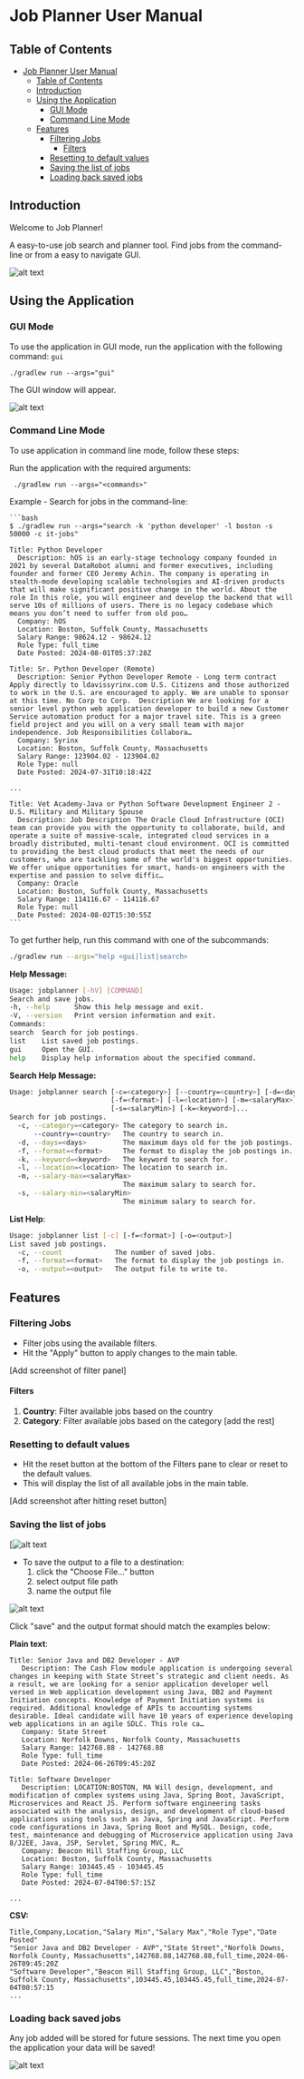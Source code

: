 # Job Planner User Manual

## Table of Contents
- [Job Planner User Manual](#job-planner-user-manual)
  - [Table of Contents](#table-of-contents)
  - [Introduction](#introduction)
  - [Using the Application](#using-the-application)
    - [GUI Mode](#gui-mode)
    - [Command Line Mode](#command-line-mode)
  - [Features](#features)
    - [Filtering Jobs](#filtering-jobs)
      - [Filters](#filters)
    - [Resetting to default values](#resetting-to-default-values)
    - [Saving the list of jobs](#saving-the-list-of-jobs)
    - [Loading back saved jobs](#loading-back-saved-jobs)

## Introduction

Welcome to Job Planner! 

A easy-to-use job search and planner tool. Find jobs from the command-line or from a easy to navigate GUI.

![alt text](<./images/main-screen-with-saved-list.png>)

## Using the Application

### GUI Mode

To use the application in GUI mode, run the application with the following command: `gui`

```
./gradlew run --args="gui"
```

The GUI window will appear.

![alt text](<./images/opening-screen.png>)

### Command Line Mode

To use application in command line mode, follow these steps:

Run the application with the required arguments:
   
   ```
    ./gradlew run --args="<commands>"
   ```

Example - Search for jobs in the command-line:
   
    ```bash
    $ ./gradlew run --args="search -k 'python developer' -l boston -s 50000 -c it-jobs"

    Title: Python Developer
      Description: hOS is an early-stage technology company founded in 2021 by several DataRobot alumni and former executives, including founder and former CEO Jeremy Achin. The company is operating in stealth-mode developing scalable technologies and AI-driven products that will make significant positive change in the world. About the role In this role, you will engineer and develop the backend that will serve 10s of millions of users. There is no legacy codebase which means you don’t need to suffer from old poo…
      Company: hOS
      Location: Boston, Suffolk County, Massachusetts
      Salary Range: 98624.12 - 98624.12
      Role Type: full_time
      Date Posted: 2024-08-01T05:37:28Z

    Title: Sr. Python Developer (Remote)
      Description: Senior Python Developer Remote - Long term contract Apply directly to ldavissyrinx.com U.S. Citizens and those authorized to work in the U.S. are encouraged to apply. We are unable to sponsor at this time. No Corp to Corp. ​ Description We are looking for a senior level python web application developer to build a new Customer Service automation product for a major travel site. This is a green field project and you will on a very small team with major independence. Job Responsibilities Collabora…
      Company: Syrinx
      Location: Boston, Suffolk County, Massachusetts
      Salary Range: 123904.02 - 123904.02
      Role Type: null
      Date Posted: 2024-07-31T10:18:42Z

    ...
    
    Title: Vet Academy-Java or Python Software Development Engineer 2 - U.S. Military and Military Spouse
      Description: Job Description The Oracle Cloud Infrastructure (OCI) team can provide you with the opportunity to collaborate, build, and operate a suite of massive-scale, integrated cloud services in a broadly distributed, multi-tenant cloud environment. OCI is committed to providing the best cloud products that meet the needs of our customers, who are tackling some of the world's biggest opportunities. We offer unique opportunities for smart, hands-on engineers with the expertise and passion to solve diffic…
      Company: Oracle
      Location: Boston, Suffolk County, Massachusetts
      Salary Range: 114116.67 - 114116.67
      Role Type: null
      Date Posted: 2024-08-02T15:30:55Z
    ```

To get further help, run this command with one of the subcommands:

```bash
./gradlew run --args="help <gui|list|search>
```

**Help Message:**

```bash
Usage: jobplanner [-hV] [COMMAND]
Search and save jobs.
-h, --help      Show this help message and exit.
-V, --version   Print version information and exit.
Commands:
search  Search for job postings.
list    List saved job postings.
gui     Open the GUI.
help    Display help information about the specified command.
```

**Search Help Message:**

```bash
Usage: jobplanner search [-c=<category>] [--country=<country>] [-d=<days>]
                         [-f=<format>] [-l=<location>] [-m=<salaryMax>]
                         [-s=<salaryMin>] [-k=<keyword>]...
Search for job postings.
  -c, --category=<category> The category to search in.
      --country=<country>   The country to search in.
  -d, --days=<days>         The maximum days old for the job postings.
  -f, --format=<format>     The format to display the job postings in.
  -k, --keyword=<keyword>   The keyword to search for.
  -l, --location=<location> The location to search in.
  -m, --salary-max=<salaryMax>
                            The maximum salary to search for.
  -s, --salary-min=<salaryMin>
                            The minimum salary to search for.
```

**List Help**:

```bash
Usage: jobplanner list [-c] [-f=<format>] [-o=<output>]
List saved job postings.
  -c, --count             The number of saved jobs.
  -f, --format=<format>   The format to display the job postings in.
  -o, --output=<output>   The output file to write to.
```

## Features

### Filtering Jobs

- Filter jobs using the available filters.
- Hit the "Apply" button to apply changes to the main table.

[Add screenshot of filter panel]

#### Filters

1. **Country**: Filter available jobs based on the country
2. **Category**: Filter available jobs based on the category
[add the rest]

### Resetting to default values

- Hit the reset button at the bottom of the Filters pane to clear or reset to the default values.
- This will display the list of all available jobs in the main table. 

[Add screenshot after hitting reset button]


### Saving the list of jobs

[![alt text](<./images/saved-job-list-many.png>)

- To save the output to a file to a destination:
    1. click the "Choose File..." button
    2. select output file path
    3. name the output file

![alt text](<./images/export-job-list.png>)

Click "save" and the output format should match the examples below:

**Plain text**:

```text
Title: Senior Java and DB2 Developer - AVP
   Description: The Cash Flow module application is undergoing several changes in keeping with State Street’s strategic and client needs. As a result, we are looking for a senior application developer well versed in Web application development using Java, DB2 and Payment Initiation concepts. Knowledge of Payment Initiation systems is required. Additional knowledge of APIs to accounting systems desirable. Ideal candidate will have 10 years of experience developing web applications in an agile SDLC. This role ca…
   Company: State Street
   Location: Norfolk Downs, Norfolk County, Massachusetts
   Salary Range: 142768.88 - 142768.88
   Role Type: full_time
   Date Posted: 2024-06-26T09:45:20Z

Title: Software Developer
   Description: LOCATION:BOSTON, MA Will design, development, and modification of complex systems using Java, Spring Boot, JavaScript, Microservices and React JS. Perform software engineering tasks associated with the analysis, design, and development of cloud-based applications using tools such as Java, Spring and JavaScript. Perform code configurations in Java, Spring Boot and MySQL. Design, code, test, maintenance and debugging of Microservice application using Java 8/J2EE, Java, JSP, Servlet, Spring MVC, R…
   Company: Beacon Hill Staffing Group, LLC
   Location: Boston, Suffolk County, Massachusetts
   Salary Range: 103445.45 - 103445.45
   Role Type: full_time
   Date Posted: 2024-07-04T00:57:15Z

...
```

**CSV:**

```csv
Title,Company,Location,"Salary Min","Salary Max","Role Type","Date Posted"
"Senior Java and DB2 Developer - AVP","State Street","Norfolk Downs, Norfolk County, Massachusetts",142768.88,142768.88,full_time,2024-06-26T09:45:20Z
"Software Developer","Beacon Hill Staffing Group, LLC","Boston, Suffolk County, Massachusetts",103445.45,103445.45,full_time,2024-07-04T00:57:15
...
```

### Loading back saved jobs

Any job added will be stored for future sessions. The next time you open the application your data will be saved!

![alt text](<./images/saved-job-list-many.png>)